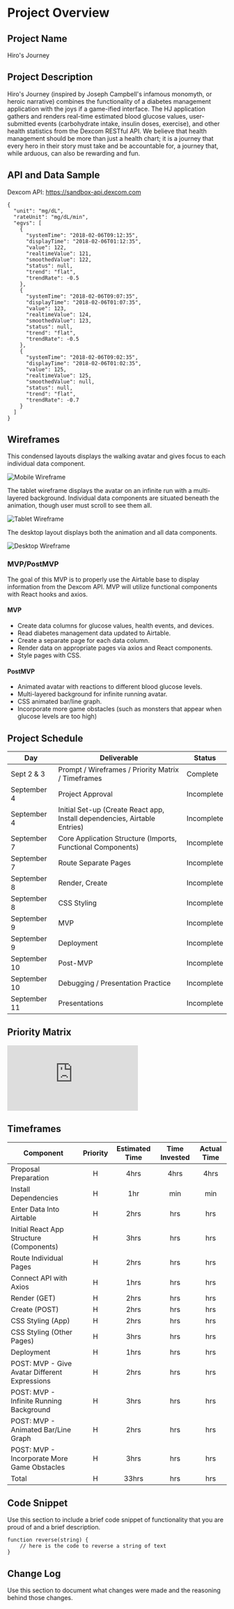 # Project Overview

## Project Name

Hiro's Journey

## Project Description

Hiro's Journey (inspired by Joseph Campbell's infamous monomyth, or heroic narrative) combines the functionality of a diabetes management application with the joys if a game-ified interface. The HJ application gathers and renders real-time estimated blood glucose values, user-submitted events (carbohydrate intake, insulin doses, exercise), and other health statistics from the Dexcom RESTful API. We believe that health management should be more than just a health chart; it is a journey that every hero in their story must take and be accountable for, a journey that, while arduous, can also be rewarding and fun.

## API and Data Sample

Dexcom API: https://sandbox-api.dexcom.com

```
{
  "unit": "mg/dL",
  "rateUnit": "mg/dL/min",
  "egvs": [
    {
      "systemTime": "2018-02-06T09:12:35",
      "displayTime": "2018-02-06T01:12:35",
      "value": 122,
      "realtimeValue": 121,
      "smoothedValue": 122,
      "status": null,
      "trend": "flat",
      "trendRate": -0.5
    },
    {
      "systemTime": "2018-02-06T09:07:35",
      "displayTime": "2018-02-06T01:07:35",
      "value": 123,
      "realtimeValue": 124,
      "smoothedValue": 123,
      "status": null,
      "trend": "flat",
      "trendRate": -0.5
    },
    {
      "systemTime": "2018-02-06T09:02:35",
      "displayTime": "2018-02-06T01:02:35",
      "value": 125,
      "realtimeValue": 125,
      "smoothedValue": null,
      "status": null,
      "trend": "flat",
      "trendRate": -0.7
    }
  ]
}
```

## Wireframes

This condensed layouts displays the walking avatar and gives focus to each individual data component.

![Mobile Wireframe](https://res.cloudinary.com/ashgon/image/upload/v1599214524/mobile_hfe0ck.png)

The tablet wireframe displays the avatar on an infinite run with a multi-layered background. Individual data components are situated beneath the animation, though user must scroll to see them all.

![Tablet Wireframe](https://res.cloudinary.com/ashgon/image/upload/v1599214524/ipad_xez4ci.png)

The desktop layout displays both the animation and all data components.

![Desktop Wireframe](https://res.cloudinary.com/ashgon/image/upload/v1599214524/desktop_fatnvk.png)

### MVP/PostMVP

The goal of this MVP is to properly use the Airtable base to display information from the Dexcom API. MVP will utilize functional components with React hooks and axios. 

#### MVP 

- Create data columns for glucose values, health events, and devices.
- Read diabetes management data updated to Airtable.
- Create a separate page for each data column.
- Render data on appropriate pages via axios and React components.
- Style pages with CSS. 

#### PostMVP  

- Animated avatar with reactions to different blood glucose levels.
- Multi-layered background for infinite running avatar. 
- CSS animated bar/line graph.
- Incorporate more game obstacles (such as monsters that appear when glucose levels are too high)

## Project Schedule

|  Day | Deliverable | Status
|---|---| ---|
|Sept 2 & 3| Prompt / Wireframes / Priority Matrix / Timeframes | Complete
|September 4| Project Approval | Incomplete
|September 4| Initial Set-up (Create React app, Install dependencies, Airtable Entries) | Incomplete
|September 7| Core Application Structure (Imports, Functional Components) | Incomplete
|September 7| Route Separate Pages | Incomplete
|September 8| Render, Create | Incomplete
|September 8| CSS Styling | Incomplete
|September 9| MVP | Incomplete
|September 9| Deployment | Incomplete
|September 10| Post-MVP | Incomplete
|September 10| Debugging / Presentation Practice | Incomplete
|September 11| Presentations | Incomplete

## Priority Matrix

![Priority Matrix](https://res.cloudinary.com/ashgon/image/upload/v1599227432/Priority_Matrix_akhv9d.pdf)

## Timeframes

| Component | Priority | Estimated Time | Time Invested | Actual Time |
| --- | :---: |  :---: | :---: | :---: |
| Proposal Preparation | H | 4hrs | 4hrs | 4hrs |
| Install Dependencies | H | 1hr | min | min |
| Enter Data Into Airtable | H | 2hrs | hrs | hrs |
| Initial React App Structure (Components) | H | 3hrs | hrs | hrs |
| Route Individual Pages | H | 2hrs| hrs | hrs |
| Connect API with Axios | H | 1hrs| hrs | hrs |
| Render (GET) | H | 2hrs| hrs | hrs |
| Create (POST) | H | 2hrs| hrs | hrs |
| CSS Styling (App) | H | 2hrs| hrs | hrs |
| CSS Styling (Other Pages) | H | 3hrs| hrs | hrs |
| Deployment | H | 1hrs | hrs | hrs |
| POST: MVP - Give Avatar Different Expressions | H | 2hrs| hrs | hrs |
| POST: MVP - Infinite Running Background | H | 3hrs| hrs | hrs |
| POST: MVP - Animated Bar/Line Graph | H | 2hrs| hrs | hrs |
| POST: MVP - Incorporate More Game Obstacles | H | 3hrs| hrs | hrs |
| Total | H | 33hrs| hrs | hrs |

## Code Snippet

Use this section to include a brief code snippet of functionality that you are proud of and a brief description.  

```
function reverse(string) {
	// here is the code to reverse a string of text
}
```

## Change Log
 Use this section to document what changes were made and the reasoning behind those changes. 